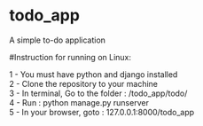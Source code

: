 # todo_app
A simple to-do application  

#Instruction for running on Linux:  

1 - You must have python and django installed  
2 - Clone the repository to your machine  
3 - In terminal, Go to the folder : /todo_app/todo/  
4 - Run : python manage.py runserver  
5 - In your browser, goto : 127.0.0.1:8000/todo_app  
